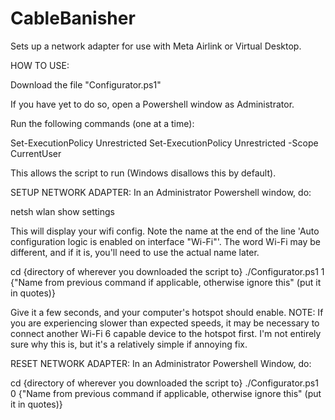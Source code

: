 # CableBanisher
Sets up a network adapter for use with Meta Airlink or Virtual Desktop.

HOW TO USE:

Download the file "Configurator.ps1"

If you have yet to do so, open a Powershell window as Administrator.

Run the following commands (one at a time):

  Set-ExecutionPolicy Unrestricted
  Set-ExecutionPolicy Unrestricted -Scope CurrentUser

This allows the script to run (Windows disallows this by default).

SETUP NETWORK ADAPTER:
In an Administrator Powershell window, do:

  netsh wlan show settings

This will display your wifi config. Note the name at the end of the line 'Auto configuration logic is enabled on interface "Wi-Fi"'. The word Wi-Fi may be different, and if it is, you'll need to use the actual name later.

  cd {directory of wherever you downloaded the script to}
  ./Configurator.ps1 1 {"Name from previous command if applicable, otherwise ignore this" (put it in quotes)}

Give it a few seconds, and your computer's hotspot should enable.
NOTE: If you are experiencing slower than expected speeds, it may be necessary to connect another Wi-Fi 6 capable device to the hotspot first. I'm not entirely sure why this is, but it's a relatively simple if annoying fix.

RESET NETWORK ADAPTER:
In an Administrator Powershell Window, do:

  
  cd {directory of wherever you downloaded the script to}
  ./Configurator.ps1 0 {"Name from previous command if applicable, otherwise ignore this" (put it in quotes)}
